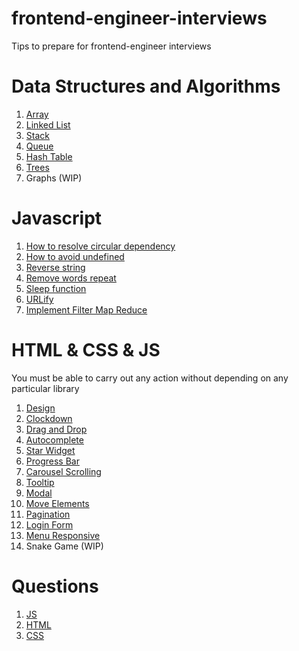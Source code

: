 # frontend-engineer-interviews

Tips to prepare for frontend-engineer interviews

# Data Structures and Algorithms

1. [Array](https://github.com/mtorre4580/frontend-engineer-interviews/tree/main/data-structures/array)
2. [Linked List](https://github.com/mtorre4580/frontend-engineer-interviews/tree/main/data-structures/linked-list)
3. [Stack](https://github.com/mtorre4580/frontend-engineer-interviews/tree/main/data-structures/stack)
4. [Queue](https://github.com/mtorre4580/frontend-engineer-interviews/tree/main/data-structures/queue)
5. [Hash Table](https://github.com/mtorre4580/frontend-engineer-interviews/tree/main/data-structures/hash-table)
6. [Trees](https://github.com/mtorre4580/frontend-engineer-interviews/tree/main/data-structures/tree)
7. Graphs (WIP)

# Javascript

1. [How to resolve circular dependency](https://github.com/mtorre4580/frontend-engineer-interviews/tree/main/js/challenge1)
2. [How to avoid undefined](https://github.com/mtorre4580/frontend-engineer-interviews/tree/main/js/challenge2)
3. [Reverse string](https://github.com/mtorre4580/frontend-engineer-interviews/tree/main/js/challenge3)
4. [Remove words repeat](https://github.com/mtorre4580/frontend-engineer-interviews/tree/main/js/challenge4)
5. [Sleep function](https://github.com/mtorre4580/frontend-engineer-interviews/tree/main/js/challenge5)
6. [URLify](https://github.com/mtorre4580/frontend-engineer-interviews/tree/main/js/challenge6)
7. [Implement Filter Map Reduce](https://github.com/mtorre4580/frontend-engineer-interviews/tree/main/js/challenge7)

# HTML & CSS & JS

You must be able to carry out any action without depending on any particular library

1. [Design](https://github.com/mtorre4580/frontend-engineer-interviews/tree/main/html%20%26%26%20css/challenge1)
2. [Clockdown](https://github.com/mtorre4580/frontend-engineer-interviews/tree/main/html%20%26%26%20css/challenge2)
3. [Drag and Drop](https://github.com/mtorre4580/frontend-engineer-interviews/tree/main/html%20%26%26%20css/challenge3)
4. [Autocomplete](https://github.com/mtorre4580/frontend-engineer-interviews/tree/main/html%20%26%26%20css/challenge4)
5. [Star Widget](https://github.com/mtorre4580/frontend-engineer-interviews/tree/main/html%20%26%26%20css/challenge5)
6. [Progress Bar](https://github.com/mtorre4580/frontend-engineer-interviews/tree/main/html%20%26%26%20css/challenge6)
7. [Carousel Scrolling](https://github.com/mtorre4580/frontend-engineer-interviews/tree/main/html%20%26%26%20css/challenge7)
8. [Tooltip](https://github.com/mtorre4580/frontend-engineer-interviews/tree/main/html%20%26%26%20css/challenge8)
9. [Modal](https://github.com/mtorre4580/frontend-engineer-interviews/tree/main/html%20%26%26%20css/challenge9)
10. [Move Elements](https://github.com/mtorre4580/frontend-engineer-interviews/tree/main/html%20%26%26%20css/challlenge10)
11. [Pagination](https://github.com/mtorre4580/frontend-engineer-interviews/tree/main/html%20%26%26%20css/challenge11)
12. [Login Form](https://github.com/mtorre4580/frontend-engineer-interviews/tree/main/html%20%26%26%20css/challenge12)
13. [Menu Responsive](https://github.com/mtorre4580/frontend-engineer-interviews/tree/main/html%20%26%26%20css/challenge13)
14. Snake Game (WIP)
    
# Questions

1. [JS](https://github.com/mtorre4580/frontend-engineer-interviews/blob/main/questions/JS.md)
2. [HTML](https://github.com/mtorre4580/frontend-engineer-interviews/blob/main/questions/HTML.md)
3. [CSS](https://github.com/mtorre4580/frontend-engineer-interviews/blob/main/questions/CSS.md)
